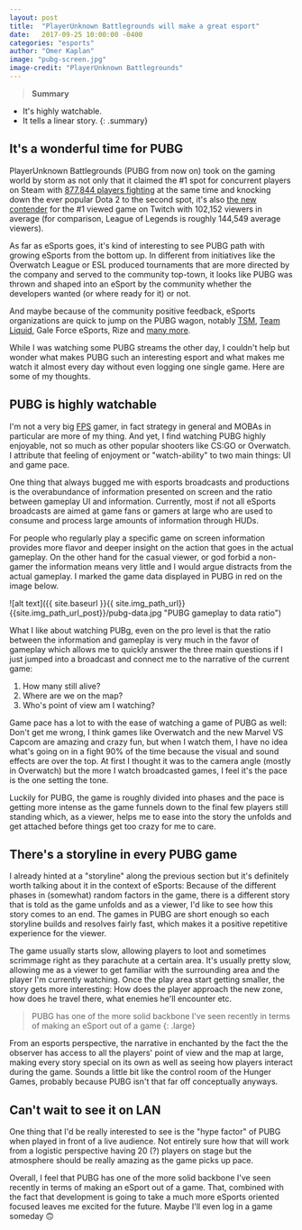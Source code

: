 ```yaml
---
layout: post
title:  "PlayerUnknown Battlegrounds will make a great esport"
date:   2017-09-25 10:00:00 -0400
categories: "esports"
author: "Omer Kaplan"
image: "pubg-screen.jpg"
image-credit: "PlayerUnknown Battlegrounds"
---
```

>**Summary**
* It's highly watchable.
* It tells a linear story.
{: .summary}

## It's a wonderful time for PUBG

PlayerUnknown Battlegrounds (PUBG from now on) took on the gaming world by storm as not only that it claimed the #1 spot for concurrent players on Steam with [877,844 players fighting](https://www.engadget.com/2017/08/27/playerunknowns-battlegrounds-surpasses-dota-2-on-steam/) at the same time and knocking down the ever popular Dota 2 to the second spot, it's also [the new contender](https://gamoloco.com/scoreboard/games/daily/25/9/2017) for the #1 viewed game on Twitch with 102,152 viewers in average (for comparison, League of Legends is roughly 144,549 average viewers).

As far as eSports goes, it's kind of interesting to see PUBG path with growing eSports from the bottom up. In different from initiatives like the Overwatch League or ESL produced tournaments that are more directed by the company and served to the community top-town, it looks like PUBG was thrown and shaped into an eSport by the community whether the developers wanted (or where ready for it) or not.

And maybe because of the community positive feedback, eSports organizations are quick to jump on the PUBG wagon, notably [TSM](https://pubgonline.com/blog/tsm-enters-playerunknowns-battlegrounds/), [Team Liquid](https://pubgonline.com/blog/team-liquid-enters-pubg/), Gale Force eSports, Rize and [many more](https://pubgonline.com/blog/category/esports/).

While I was watching some PUBG streams the other day, I couldn't help but wonder what makes PUBG such an interesting esport and what makes me watch it almost every day without even logging one single game. Here are some of my thoughts.

## PUBG is highly watchable

I'm not a very big [FPS](https://en.wikipedia.org/wiki/First-person_shooter) gamer, in fact strategy in general and MOBAs in particular are more of my thing. And yet, I find watching PUBG highly enjoyable, not so much as other popular shooters like CS:GO or Overwatch. I attribute that feeling of enjoyment or "watch-ability" to two main things: UI and game pace.

One thing that always bugged me with esports broadcasts and productions is the overabundance of information presented on screen and the ratio between gameplay UI and information. Currently, most if not all eSports broadcasts are aimed at game fans or gamers at large who are used to consume and process large amounts of information through HUDs.

For people who regularly play a specific game on screen information provides more flavor and deeper insight on the action that goes in the actual gameplay. On the other hand for the casual viewer, or god forbid a non-gamer the information means very little and I would argue distracts from the actual gameplay. I marked the game data displayed in PUBG in red on the image below.

![alt text]({{ site.baseurl }}{{ site.img_path_url}}{{site.img_path_url_post}}/pubg-data.jpg "PUBG gameplay to data ratio")

 What I like about watching PUBg, even on the pro level is that the ratio between the information and gameplay is very much in the favor of gameplay which allows me to quickly answer the three main questions if I just jumped into a broadcast and connect me to the narrative of the current game:

1. How many still alive?
2. Where are we on the map?
3. Who's point of view am I watching?

Game pace has a lot to with the ease of watching a game of PUBG as well: Don't get me wrong, I think games like Overwatch and the new Marvel VS Capcom are amazing and crazy fun, but when I watch them, I have no idea what's going on in a fight 90% of the time because the visual and sound effects are over the top. At first I thought it was to the camera angle (mostly in Overwatch) but the more I watch broadcasted games, I feel it's the pace is the one setting the tone.

Luckily for PUBG, the game is roughly divided into phases and the pace is getting more intense as the game funnels down to the final few players still standing which, as a viewer, helps me to ease into the story the unfolds and get attached before things get too crazy for me to care.

## There's a storyline in every PUBG game

I already hinted at a "storyline" along the previous section but it's definitely worth talking about it in the context of eSports: Because of the different phases in (somewhat) random factors in the game, there is a different story that is told as the game unfolds and as a viewer, I'd like to see how this story comes to an end. The games in PUBG are short enough so each storyline builds and resolves fairly fast, which makes it a positive repetitive experience for the viewer.

The game usually starts slow, allowing players to loot and sometimes scrimmage right as they parachute at a certain area. It's usually pretty slow, allowing me as a viewer to get familiar with the surrounding area and the player I'm currently watching. Once the play area start getting smaller, the story gets more interesting: How does the player approach the new zone, how does he travel there, what enemies he'll encounter etc.

>PUBG has one of the more solid backbone I've seen recently in terms of making an eSport out of a game
{: .large}

From an esports perspective, the narrative in enchanted by the fact the the observer has access to all the players' point of view and the map at large, making every story special on its own as well as seeing how players interact during the game. Sounds a little bit like the control room of the Hunger Games, probably because PUBG isn't that far off conceptually anyways. 

## Can't wait to see it on LAN

One thing that I'd be really interested to see is the "hype factor" of PUBG when played in front of a live audience. Not entirely sure how that will work from a logistic perspective having 20 (?) players on stage but the atmosphere should be really amazing as the game picks up pace.

Overall, I feel that PUBG has one of the more solid backbone I've seen recently in terms of making an eSport out of a game. That, combined with the fact that development is going to take a much more eSports oriented focused leaves me excited for the future. Maybe I'll even log in a game someday 🙃
